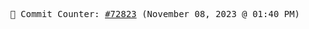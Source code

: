 <p align="center">
    <samp>
        📮 Commit Counter: <a href="https://github.com/Javascript-void0/Javascript-void0/commits/main">#72823</a> (November 08, 2023 @ 01:40 PM)
    </samp>
</p>